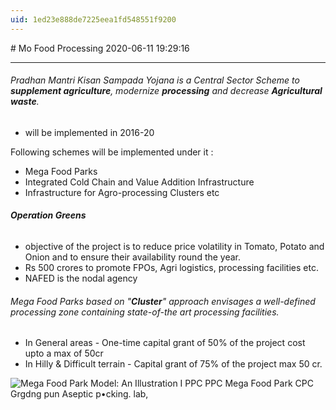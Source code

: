 ```yaml
---
uid: 1ed23e888de7225eea1fd548551f9200
---
```


﻿# Mo Food Processing
2020-06-11 19:29:16
            
---


###### Pradhan Mantri Kisan Sampada Yojana is a Central Sector Scheme to **supplement agriculture**, modernize **processing** and decrease **Agricultural waste**. 
-   will be implemented in 2016-20
 
 Following schemes will be implemented under it :
-   Mega Food Parks
-   Integrated Cold Chain and Value Addition Infrastructure
-   Infrastructure for Agro-processing Clusters etc
 
 ###### **Operation Greens** 
 - objective of the project is to reduce price volatility in Tomato, Potato and Onion and to ensure their availability round the year.
-   Rs 500 crores to promote FPOs, Agri logistics, processing facilities etc.
-   NAFED is the nodal agency
 
###### Mega Food Parks based on "**Cluster**" approach envisages a well-defined processing zone containing state-of-the art processing facilities.

-   In General areas - One-time capital grant of 50% of the project cost upto a max of 50cr
-   In Hilly & Difficult terrain - Capital grant of 75% of the project max 50 cr.

![Mega Food Park Model: An Illustration I PPC PPC Mega Food Park CPC Grgdng pun Aseptic p•cking. lab, ](Mo-Food-Processing-image1-00114967.png)
 

 






